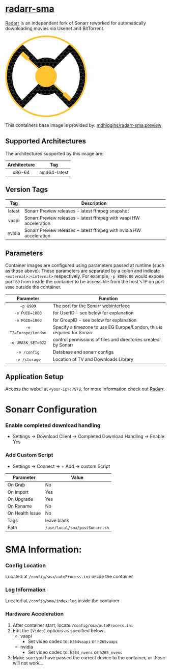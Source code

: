
# [radarr-sma](https://github.com/d3fault/docker-radarr-sma)

[Radarr](https://radarr.video) is an independent fork of Sonarr reworked for automatically downloading movies via Usenet and BitTorrent.


[![radarr](https://github.com/Radarr/Radarr/blob/aphrodite/Logo/256.png)](https://radarr.video)

This containers base image is provided by: [mdhiggins/radarr-sma:preview](https://github.com/mdhiggins/radarr-sma)


## Supported Architectures

The architectures supported by this image are:

| Architecture | Tag |
| :----: | --- |
| x86-64 | amd64-latest |

## Version Tags

| Tag | Description |
| :----: | --- |
| latest | Sonarr Preview releases - latest ffmpeg snapshot |
| vaapi | Sonarr Preview releases - latest ffmpeg with vaapi HW acceleration |
| nvidia | Sonarr Preview releases - latest ffmpeg with nvidia HW acceleration |

## Parameters

Container images are configured using parameters passed at runtime (such as those above). These parameters are separated by a colon and indicate `<external>:<internal>` respectively. For example, `-p 8080:80` would expose port `80` from inside the container to be accessible from the host's IP on port `8080` outside the container.

| Parameter | Function |
| :----: | --- |
| `-p 8989` | The port for the Sonarr webinterface |
| `-e PUID=1000` | for UserID - see below for explanation |
| `-e PGID=1000` | for GroupID - see below for explanation |
| `-e TZ=Europe/London` | Specify a timezone to use EG Europe/London, this is required for Sonarr |
| `-e UMASK_SET=022` | control permissions of files and directories created by Sonarr |
| `-v /config` | Database and sonarr configs |
| `-v /storage` | Location of TV and Downloads Library |

## Application Setup

Access the webui at `<your-ip>:7878`, for more information check out [Radarr](https://radarr.video).

# Sonarr Configuration

### Enable completed download handling
* Settings -> Download Client -> Completed Download Handling -> Enable: Yes

### Add Custom Script
* Settings -> Connect -> + Add -> custom Script

| Parameter | Value |
| --- | --- |
| On Grab | No |
| On Import | Yes |
| On Upgrade | Yes |
| On Rename | No |
| On Health Issue | No |
| Tags | leave blank |
| Path | `/usr/local/sma/postSonarr.sh` |

# SMA Information:

### Config Location
Located at `/config/sma/autoProcess.ini` inside the container

### Log Information
Located at `/config/sma/index.log` inside the container

### Hardware Acceleration

1. After container start, locate `/config/sma/autoProcess.ini`
1. Edit the `[Video]` options as specified below:
	* vaapi
		* Set video codec to: `h264vaapi` or `h265vaapi`
	* nvidia
		* Set video codec to: `h264_nvenc` or `h265_nvenc`
1. Make sure you have passed the correct device to the container, or these will not work...
